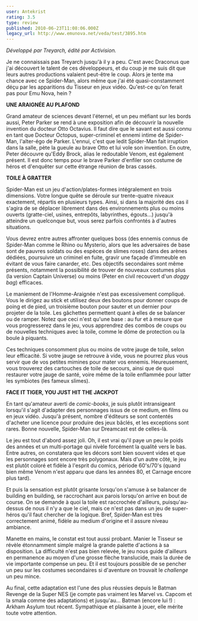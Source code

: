 ```yaml
---
user: Antekrist
rating: 3.5
type: review
published: 2010-06-23T11:08:06.000Z
legacy_url: http://www.emunova.net/veda/test/3895.htm
---
```

_Développé par Treyarch, édité par Activision._  

  

Je ne connaissais pas Treyarch jusqu'à il y a peu. C'est avec Draconus que j'ai découvert le talent de ces développeurs, et du coup je me suis dit que leurs autres productions valaient peut-être le coup. Alors je tente ma chance avec ce Spider-Man, alors même que j'ai été quasi-constamment déçu par les apparitions du Tisseur en jeux vidéo. Qu'est-ce qu'on ferait pas pour Emu Nova, hein ?  

  

**UNE ARAIGNÉE AU PLAFOND**  

Grand amateur de sciences devant l'éternel, et un peu méfiant sur les bords aussi, Peter Parker se rend à une exposition afin de découvrir la nouvelle invention du docteur Otto Octavius. Il faut dire que le savant est aussi connu en tant que Docteur Octopus, super-criminel et ennemi intime de Spider-Man, l'alter-égo de Parker. L'ennui, c'est que ledit Spider-Man fait irruption dans la salle, pète la gueule au brave Otto et lui vole son invention. En outre, Peter découvre qu'Eddy Brock, alias le redoutable Venom, est également présent. Il est donc temps pour le brave Parker d'enfiler son costume de héros et d'enquêter sur cette étrange réunion de bras cassés.  

  

**TOILE À GRATTER**  

Spider-Man est un jeu d'action/plates-formes intégralement en trois dimensions. Votre longue quête se déroule sur trente-quatre niveaux exactement, répartis en plusieurs types. Ainsi, si dans la majorité des cas il s'agira de se déplacer librement dans des environnements plus ou moins ouverts (gratte-ciel, usines, entrepôts, labyrinthes, égouts...) jusqu'à atteindre un quelconque but, vous serez parfois confrontés à d'autres situations.  

Vous devrez entre autres affronter quelques boss (des ennemis connus de Spider-Man comme le Rhino ou Mysterio, alors que les adversaires de base sont de pauvres soldats ou des espèces de slimes roses) dans des arènes dédiées, poursuivre un criminel en fuite, gravir une façade d'immeuble en évitant de vous faire canarder, etc. Des objectifs secondaires sont même présents, notamment la possibilité de trouver de nouveaux costumes plus (la version Captain Universe) ou moins (Peter en civil recouvert d'un _doggy bag_) efficaces.  

Le maniement de l'Homme-Araignée n'est pas excessivement compliqué. Vous le dirigez au stick et utilisez deux des boutons pour donner coups de poing et de pied, un troisième bouton pour sauter et un dernier pour projeter de la toile. Les gâchettes permettent quant à elles de se balancer ou de ramper. Notez que ceci n'est qu'une base : au fur et à mesure que vous progresserez dans le jeu, vous apprendrez des combos de coups ou de nouvelles techniques avec la toile, comme le dôme de protection ou la boule à piquants.  

Ces techniques consomment plus ou moins de votre jauge de toile, selon leur efficacité. Si votre jauge se retrouve à vide, vous ne pourrez plus vous servir que de vos petites mimines pour mater vos ennemis. Heureusement, vous trouverez des cartouches de toile de secours, ainsi que de quoi restaurer votre jauge de santé, voire même de la toile enflammée pour latter les symbiotes (les fameux slimes).  

  

**FACE IT TIGER, YOU JUST HIT THE JACKPOT**  

En tant qu'amateur averti de _comic-books_, je suis plutôt intransigeant lorsqu'il s'agit d'adapter des personnages issus de ce medium, en films ou en jeux vidéo. Jusqu'à présent, nombre d'éditeurs se sont contentés d'acheter une licence pour produire des jeux bâclés, et les exceptions sont rares. Bonne nouvelle, Spider-Man sur Dreamcast est de celles-là.  

Le jeu est tout d'abord assez joli. Oh, il est vrai qu'il paye un peu le poids des années et un multi-portage qui nivèle forcément la qualité vers le bas. Entre autres, on constatera que les décors sont bien souvent vides et que les personnages sont encore très polygonaux. Mais d'un autre côté, le jeu est plutôt coloré et fidèle à l'esprit du comics, période 60's/70's (quand bien même Venom n'est apparu que dans les années 80, et Carnage encore plus tard).  

Et puis la sensation est plutôt grisante lorsqu'on s'amuse à se balancer de building en building, se raccrochant aux parois lorsqu'on arrive en bout de course. On se demande à quoi la toile est raccrochée d'ailleurs, puisqu'au-dessus de nous il n'y a que le ciel, mais ce n'est pas dans un jeu de super-héros qu'il faut chercher de la logique. Bref, Spider-Man est très correctement animé, fidèle au medium d'origine et il assure niveau ambiance.  

Manette en mains, le constat est tout aussi probant. Manier le Tisseur se révèle étonnamment simple malgré la grande palette d'actions à sa disposition. La difficulté n'est pas bien relevée, le jeu nous guide d'ailleurs en permanence au moyen d'une grosse flèche translucide, mais la durée de vie importante compense un peu. Et il est toujours possible de se pencher un peu sur les costumes secondaires si d'aventure on trouvait le _challenge_ un peu mince.  

Au final, cette adaptation est l'une des plus réussies depuis le Batman Revenge de la Super NES (je compte pas vraiment les Marvel vs. Capcom et la smala comme des adaptations) et jusqu'au... Batman (encore lui !) : Arkham Asylum tout récent. Sympathique et plaisante à jouer, elle mérite toute votre attention.